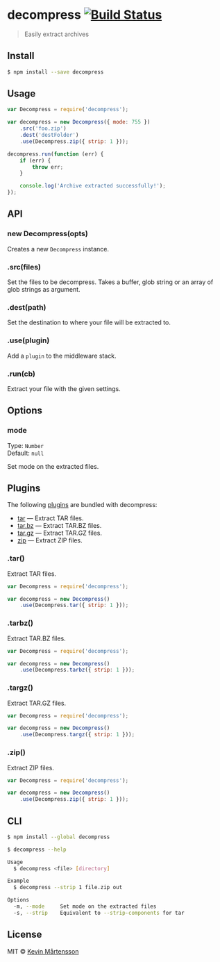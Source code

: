 # decompress [![Build Status](http://img.shields.io/travis/kevva/decompress.svg?style=flat)](https://travis-ci.org/kevva/decompress)

> Easily extract archives

## Install

```sh
$ npm install --save decompress
```

## Usage

```js
var Decompress = require('decompress');

var decompress = new Decompress({ mode: 755 })
    .src('foo.zip')
    .dest('destFolder')
    .use(Decompress.zip({ strip: 1 }));

decompress.run(function (err) {
    if (err) {
        throw err;
    }

    console.log('Archive extracted successfully!');
});
```

## API

### new Decompress(opts)

Creates a new `Decompress` instance.

### .src(files)

Set the files to be decompress. Takes a buffer, glob string or an array of glob 
strings as argument.

### .dest(path)

Set the destination to where your file will be extracted to.

### .use(plugin)

Add a `plugin` to the middleware stack.

### .run(cb)

Extract your file with the given settings.

## Options

### mode

Type: `Number`  
Default: `null`

Set mode on the extracted files.

## Plugins

The following [plugins](https://www.npmjs.org/browse/keyword/decompressplugin) are bundled with decompress:

* [tar](#tar) — Extract TAR files.
* [tar.bz](#tarbz) — Extract TAR.BZ files.
* [tar.gz](#targz) — Extract TAR.GZ files.
* [zip](#zip) — Extract ZIP files.

### .tar()

Extract TAR files.

```js
var Decompress = require('decompress');

var decompress = new Decompress()
    .use(Decompress.tar({ strip: 1 }));
```

### .tarbz()

Extract TAR.BZ files.

```js
var Decompress = require('decompress');

var decompress = new Decompress()
    .use(Decompress.tarbz({ strip: 1 }));
```

### .targz()

Extract TAR.GZ files.

```js
var Decompress = require('decompress');

var decompress = new Decompress()
    .use(Decompress.targz({ strip: 1 }));
```

### .zip()

Extract ZIP files.

```js
var Decompress = require('decompress');

var decompress = new Decompress()
    .use(Decompress.zip({ strip: 1 }));
```

## CLI

```bash
$ npm install --global decompress
```

```sh
$ decompress --help

Usage
  $ decompress <file> [directory]

Example
  $ decompress --strip 1 file.zip out

Options
  -m, --mode     Set mode on the extracted files
  -s, --strip    Equivalent to --strip-components for tar
```

## License

MIT © [Kevin Mårtensson](https://github.com/kevva)
